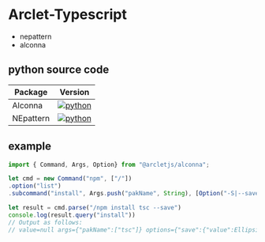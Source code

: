 # Arclet-Typescript

- nepattern
- alconna

## python source code
| Package | Version |
| ------- | ------- |
| Alconna | [![python](https://img.shields.io/pypi/v/arclet-alconna.svg)](https://pypi.org/project/arclet-alconna/) |]]
| NEpattern | [![python](https://img.shields.io/pypi/v/nepattern.svg)](https://pypi.org/project/nepattern/) |]]

## example

```typescript
import { Command, Args, Option} from "@arcletjs/alconna";

let cmd = new Command("npm", ["/"])
.option("list")
.subcommand("install", Args.push("pakName", String), [Option("-S|--save")])

let result = cmd.parse("/npm install tsc --save")
console.log(result.query("install"))
// Output as follows:
// value=null args={"pakName":["tsc"]} options={"save":{"value":Ellipsis,"args":{}}} subcommands={}
```
